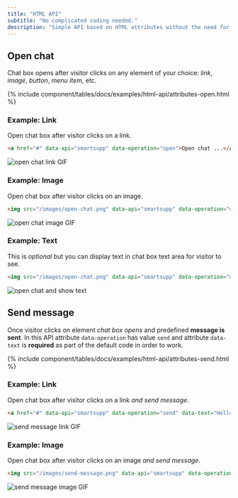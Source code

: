 ```yaml
---
title: "HTML API"
subtitle: "No complicated coding needed."
description: "Simple API based on HTML attributes without the need for extra coding knowledge."
---
```


## Open chat

Chat box opens after visitor clicks on any element of your choice: *link*, *image*, *button*, *menu item*, etc.

{% include component/tables/docs/examples/html-api/attributes-open.html %}

### Example: Link

Open chat box after visitor clicks on a link.

```html
<a href="#" data-api="smartsupp" data-operation="open">Open chat ...</a>
```

![open chat link GIF](/assets/img/docs/examples/html-api/open-chat-link.gif)

### Example: Image

Open chat box after visitor clicks on an image.

```html
<img src="/images/open-chat.png" data-api="smartsupp" data-operation="open" />
```

![open chat image GIF](/assets/img/docs/examples/html-api/open-chat-image.gif)

### Example: Text

This is *optional* but you can display text in chat box text area for visitor to see.

```html
<img src="/images/open-chat.png" data-api="smartsupp" data-operation="open" data-text="Hello..." />
```

![open chat and show text](/assets/img/docs/examples/html-api/hello-text.png)

## Send message

Once visitor clicks on element *chat box opens* and predefined **message is sent**. In this API attribute `data-operation` has value `send` and attribute `data-text` is **required** as part of the default code in order to work.

{% include component/tables/docs/examples/html-api/attributes-send.html %}

### Example: Link

Open chat box after visitor clicks on a link *and send message*.

```html
<a href="#" data-api="smartsupp" data-operation="send" data-text="Hello...">Open chat ...</a>
```

![send message link GIF](/assets/img/docs/examples/html-api/send-message-link.gif)

### Example: Image

Open chat box after visitor clicks on an image *and send message*.

```html
<img src="/images/send-message.png" data-api="smartsupp" data-operation="send" data-text="Hello..." />
```

![send message image GIF](/assets/img/docs/examples/html-api/send-message-image.gif)

